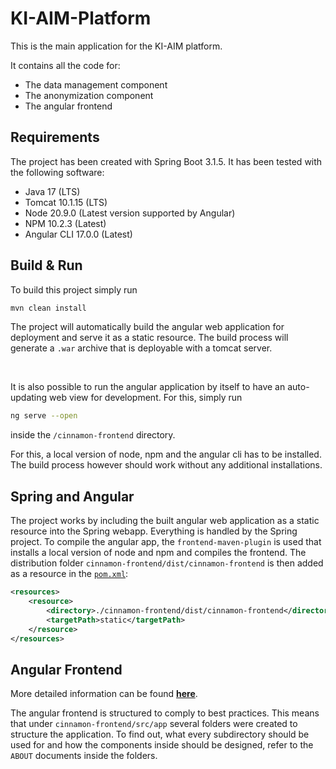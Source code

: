 # KI-AIM-Platform

This is the main application for the KI-AIM platform. 

It contains all the code for: 

- The data management component
- The anonymization component
- The angular frontend


## Requirements
The project has been created with Spring Boot 3.1.5. It has been tested with the following software: 

- Java 17 (LTS)
- Tomcat 10.1.15 (LTS)
- Node 20.9.0 (Latest version supported by Angular)
- NPM 10.2.3 (Latest)
- Angular CLI 17.0.0 (Latest)

## Build & Run 

To build this project simply run

```bash
mvn clean install
```

The project will automatically build the angular web application for deployment and serve it as a static resource. 
The build process will generate a `.war` archive that is deployable with a tomcat server. 

<br/>

It is also possible to run the angular application by itself to have an auto-updating web view for development. For this, simply run 

```bash
ng serve --open
```

inside the `/cinnamon-frontend` directory. 

For this, a local version of node, npm and the angular cli has to be installed. The build process however should work without any additional installations.

## Spring and Angular
The project works by including the built angular web application as a static resource into the Spring webapp. 
Everything is handled by the Spring project. To compile the angular app, the `frontend-maven-plugin` is used that installs a local version of node and npm and compiles the frontend. The distribution folder `cinnamon-frontend/dist/cinnamon-frontend` is then added as a resource in the [`pom.xml`](pom.xml):
```xml
<resources>
    <resource>
        <directory>./cinnamon-frontend/dist/cinnamon-frontend</directory>
        <targetPath>static</targetPath>
    </resource>
</resources>
```

## Angular Frontend
More detailed information can be found [**here**](angular-info.md).

The angular frontend is structured to comply to best practices. This means that under `cinnamon-frontend/src/app` several folders were created to structure the application. To find out, what every subdirectory should be used for and how the components inside should be designed, refer to the `ABOUT` documents inside the folders.
